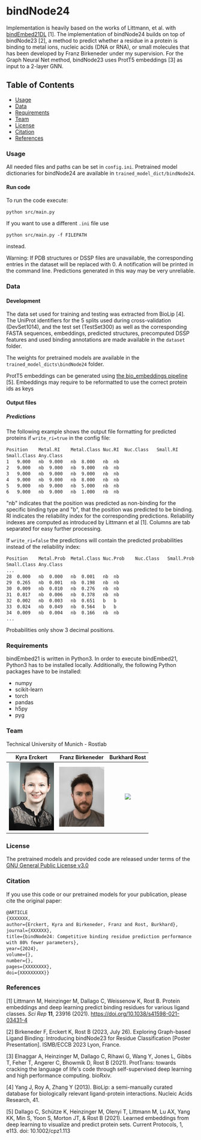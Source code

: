 # bindNode24
Implementation is heavily based on the works of Littmann, et al. with [bindEmbed21DL](https://github.com/Rostlab/bindPredict/blob/master/bindEmbed21DL.py) [1].
The implementation of bindNode24 builds on top of bindNode23 [2], a method to predict whether a residue in a protein is binding to metal ions, nucleic acids (DNA or RNA), or small molecules that has been developed by Franz Birkeneder under my supervision. For the Graph Neural Net method, bindNode23 uses ProtT5 embeddings [3] as input to a 2-layer GNN.
 
## Table of Contents

- [Usage](#Usage)
- [Data](#Data)
- [Requirements](#Requirements)
- [Team](#Team)
- [License](#License)
- [Citation](#Citation)
- [References](#References)
 
### Usage


All needed files and paths can be set in `config.ini`.
Pretrained model dictionaries for bindNode24 are available in `trained_model_dict/bindNode24`.

#### Run code

To run the code execute:
```
python src/main.py
```

If you want to use a different `.ini` file use 
```
python src/main.py -f FILEPATH
```
instead.

Warning: If PDB structures or DSSP files are unavailable, the corresponding entries in the dataset will be replaced with 0. A notification will be printed in the command line. Predictions generated in this way may be very unreliable. 

### Data

#### Development

The data set used for training and testing was extracted from BioLip [4]. The UniProt identifiers for the 5 splits used during cross-validation (DevSet1014), and the test set (TestSet300) as well as the corresponding FASTA sequences, embeddings, predicted structures, precomputed DSSP features and used binding annotations are made available in the `dataset` folder.

The weights for pretrained models are available in the `trained_model_dicts\bindNode24` folder.

ProtT5 embeddings can be generated using [the bio_embeddings pipeline](https://github.com/sacdallago/bio_embeddings) [5]. Embeddings may require to be reformatted to use the correct protein ids as keys

#### Output files

##### Predictions
The following example shows the output file formatting for predicted proteins if `write_ri=true` in the config file:
```
Position	Metal.RI	Metal.Class	Nuc.RI	Nuc.Class	Small.RI	Small.Class	Any.Class
1	9.000	nb	9.000	nb	8.000	nb	nb
2	9.000	nb	9.000	nb	9.000	nb	nb
3	9.000	nb	9.000	nb	9.000	nb	nb
4	9.000	nb	9.000	nb	8.000	nb	nb
5	9.000	nb	9.000	nb	5.000	nb	nb
6	9.000	nb	9.000	nb	1.000	nb	nb
```
"nb" indicates that the position was predicted as non-binding for the specific binding type and "b", that the position was predicted to be binding. 
RI indicates the reliability index for the corresponding predictions. Reliability indexes are computed as introduced by Littmann et al [1]. 
Columns are tab separated for easy further processing.

If `write_ri=false` the predictions will contain the predicted probabilities instead of the reliability index:
```
Position	Metal.Prob	Metal.Class	Nuc.Prob	Nuc.Class	Small.Prob	Small.Class	Any.Class
...
28	0.000	nb	0.000	nb	0.001	nb	nb
29	0.265	nb	0.001	nb	0.198	nb	nb
30	0.009	nb	0.010	nb	0.276	nb	nb
31	0.017	nb	0.006	nb	0.378	nb	nb
32	0.002	nb	0.003	nb	0.651	b	b
33	0.024	nb	0.049	nb	0.564	b	b
34	0.009	nb	0.004	nb	0.166	nb	nb
...
```
Probabilities only show 3 decimal positions.

### Requirements

bindEmbed21 is written in Python3. In order to execute bindEmbed21, Python3 has to be installed locally. Additionally, the following Python packages have to be installed:
- numpy
- scikit-learn
- torch
- pandas
- h5py
- pyg

### Team

Technical University of Munich - Rostlab

| Kyra Erckert | Franz Birkeneder | Burkhard Rost |
|:------------:|:-------------:|:-------------:|
|<img width=120/ src="https://github.com/erckert/bindNode24/raw/main/images/erckert.jpg"> |<img width=120/ src="https://github.com/erckert/bindNode24/raw/main/images/birkeneder.jpg">|<img width=120/ src="https://github.com/erckert/bindNode24/raw/main/images/rost.png">|


### License

The pretrained models and provided code are released under terms of the [GNU General Public License v3.0](https://choosealicense.com/licenses/gpl-3.0/)

### Citation

If you use this code or our pretrained models for your publication, please cite the original paper:
```
@ARTICLE
{XXXXXXX,
author={Erckert, Kyra and Birkeneder, Franz and Rost, Burkhard},
journal={XXXXXX},
title={bindNode24: Competitive binding residue prediction performance with 80% fewer parameters},
year={2024},
volume={},
number={},
pages={XXXXXXXX},
doi={XXXXXXXXX}}
```


### References

[1] Littmann M, Heinzinger M, Dallago C, Weissenow K, Rost B. Protein embeddings and deep learning predict binding residues for various ligand classes. *Sci Rep* **11**, 23916 (2021). https://doi.org/10.1038/s41598-021-03431-4

[2] Birkeneder F, Erckert K, Rost B (2023, July 26). Exploring Graph-based Ligand Binding: Introducing bindNode23 for Residue Classification [Poster Presentation]. ISMB/ECCB 2023 Lyon, France. 

[3] Elnaggar A, Heinzinger M, Dallago C, Rihawi G, Wang Y, Jones L, Gibbs T, Feher T, Angerer C, Bhowmik D, Rost B (2021). ProtTrans: towards cracking the language of life's code through self-supervised deep learning and high performance computing. bioRxiv.

[4] Yang J, Roy A, Zhang Y (2013). BioLip: a semi-manually curated database for biologically relevant ligand-protein interactions. Nucleic Acids Research, 41.

[5] Dallago C, Schütze K, Heinzinger M, Olenyi T, Littmann M, Lu AX, Yang KK, Min S, Yoon S, Morton JT, & Rost B (2021). Learned embeddings from deep learning to visualize and predict protein sets. Current Protocols, 1, e113. doi: 10.1002/cpz1.113